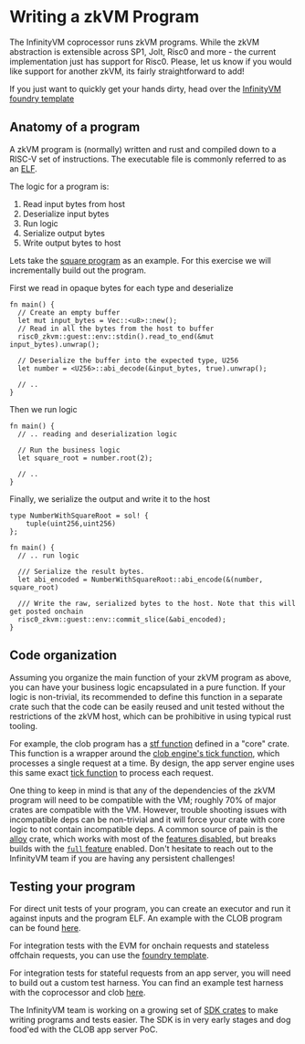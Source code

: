 # Writing a zkVM Program

The InfinityVM coprocessor runs zkVM programs. While the zkVM abstraction is extensible across SP1, Jolt, Risc0 and more - the current implementation just has support for Risc0. Please, let us know if you would like support for another zkVM, its fairly straightforward to add!

If you just want to quickly get your hands dirty, head over the [InfinityVM foundry template](https://github.com/InfinityVM/infinity-foundry-template)

## Anatomy of a program

A zkVM program is (normally) written and rust and compiled down to a RISC-V set of instructions. The executable file is commonly referred to as an [ELF](https://en.wikipedia.org/wiki/Executable_and_Linkable_Format).

The logic for a program is:

1. Read input bytes from host
1. Deserialize input bytes
1. Run logic
1. Serialize output bytes
1. Write output bytes to host

Lets take the [square program](https://github.com/InfinityVM/infinity-foundry-template/blob/main/programs/app/src/square-root.rs) as an example. For this exercise we will incrementally build out the program.

First we read in opaque bytes for each type and deserialize

```rust,ignore
fn main() {
  // Create an empty buffer
  let mut input_bytes = Vec::<u8>::new();
  // Read in all the bytes from the host to buffer
  risc0_zkvm::guest::env::stdin().read_to_end(&mut input_bytes).unwrap();

  // Deserialize the buffer into the expected type, U256
  let number = <U256>::abi_decode(&input_bytes, true).unwrap();

  // ..
}
```

Then we run logic

```rust,ignore
fn main() {
  // .. reading and deserialization logic

  // Run the business logic
  let square_root = number.root(2);

  // ..
}
```

Finally, we serialize the output and write it to the host

```rust,ignore
type NumberWithSquareRoot = sol! {
    tuple(uint256,uint256)
};

fn main() {
  // .. run logic

  /// Serialize the result bytes.
  let abi_encoded = NumberWithSquareRoot::abi_encode(&(number, square_root)

  /// Write the raw, serialized bytes to the host. Note that this will get posted onchain
  risc0_zkvm::guest::env::commit_slice(&abi_encoded);
}
```

## Code organization

Assuming you organize the main function of your zkVM program as above, you can have your business logic encapsulated in a pure function. If your logic is non-trivial, its recommended to define this function in a separate crate such that the code can be easily reused and unit tested without the restrictions of the zkVM host, which can be prohibitive in using typical rust tooling.

For example, the clob program has a [stf function](https://github.com/InfinityVM/InfinityVM/blob/f0d3e956e67d07e68a2670ebbafe6a34839f3df5/clob/core/src/lib.rs#L275) defined in a "core" crate. This function is a wrapper around the [clob engine's tick function](https://github.com/InfinityVM/InfinityVM/blob/f0d3e956e67d07e68a2670ebbafe6a34839f3df5/clob/core/src/lib.rs#L282), which processes a single request at a time. By design, the app server engine uses this same exact [tick function](https://github.com/InfinityVM/InfinityVM/blob/f0d3e956e67d07e68a2670ebbafe6a34839f3df5/clob/node/src/engine.rs) to process each request.

One thing to keep in mind is that any of the dependencies of the zkVM program will need to be compatible with the VM; roughly 70% of major crates are compatible with the VM. However, trouble shooting issues with incompatible deps can be non-trivial and it will force your crate with core logic to not contain incompatible deps. A common source of pain is the [alloy](https://docs.rs/crate/alloy/latest/features) crate, which works with most of the [features disabled](https://github.com/InfinityVM/InfinityVM/blob/f0d3e956e67d07e68a2670ebbafe6a34839f3df5/Cargo.toml#L118), but breaks builds with the [`full` feature](https://github.com/alloy-rs/alloy/blob/3f5f1e5de21552ed875ffdc16fb4d5db9d1ba0e8/crates/alloy/Cargo.toml#L76) enabled. Don't hesitate to reach out to the InfinityVM team if you are having any persistent challenges!

## Testing your program

For direct unit tests of your program, you can create an executor and run it against inputs and the program ELF. An example with the CLOB program can be found [here](https://github.com/InfinityVM/InfinityVM/blob/f0d3e956e67d07e68a2670ebbafe6a34839f3df5/clob/programs/src/lib.rs#L120).

For integration tests with the EVM for onchain requests and stateless offchain requests, you can use the [foundry template](https://github.com/InfinityVM/infinity-foundry-template).

For integration tests for stateful requests from an app server, you will need to build out a custom test harness. You can find an example test harness with the coprocessor and clob [here](https://github.com/InfinityVM/InfinityVM/blob/main/test/e2e/src/lib.rs). 

The InfinityVM team is working on a growing set of [SDK crates](https://github.com/InfinityVM/InfinityVM/tree/main/crates/sdk) to make writing programs and tests easier. The SDK is in very early stages and dog food'ed with the CLOB app server PoC.

